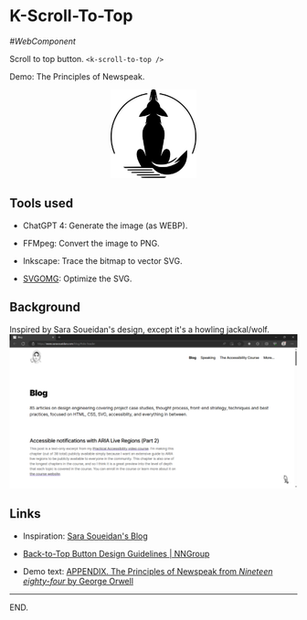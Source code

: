 # K-Scroll-To-Top

_#WebComponent_

Scroll to top button. `<k-scroll-to-top />`

Demo: The Principles of Newspeak.

<p align="center">
    <img src="DALLE-2024-04-18-jackal-1--resized--svgomg-defaults.svg" width="150" alt="Howling jackal" />
</p>


## Tools used

- ChatGPT 4: Generate the image (as WEBP).

- FFMpeg: Convert the image to PNG.

- Inkscape: Trace the bitmap to vector SVG.

- [SVGOMG](https://jakearchibald.github.io/svgomg/): Optimize the SVG.


## Background

Inspired by Sara Soueidan's design, except it's a howling jackal/wolf.
![SaraSoueidan's blog](2024-03-05--sarasoueidan.com__blog.png)


## Links

- Inspiration:
[Sara Soueidan's Blog](https://www.sarasoueidan.com/blog/)

- [Back-to-Top Button Design Guidelines | NNGroup](https://www.nngroup.com/articles/back-to-top/)

- Demo text:
[APPENDIX. The Principles of Newspeak from _Nineteen eighty-four_ by George Orwell](https://gutenberg.net.au/ebooks01/0100021h.html#ch24)

---

END.
